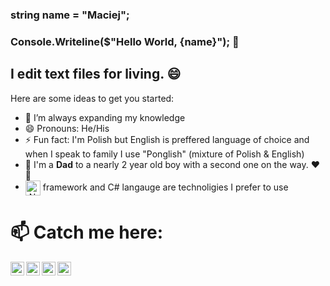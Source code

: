 ### string name = "Maciej";
### Console.Writeline($"Hello World, {name}"); 👋
## I edit text files for living. 😄

Here are some ideas to get you started:

- 🌱 I’m always expanding my knowledge
- 😄 Pronouns: He/His
- ⚡ Fun fact: I'm Polish but English is preffered language of choice and when I speak to family I use "Ponglish" (mixture of Polish & English)
- 👶 I'm a <b>Dad</b> to a nearly 2 year old boy with a second one on the way. ❤️ 🎉
- <img align="center" alt=".Net" width="24px" src="https://upload.wikimedia.org/wikipedia/commons/7/7d/Microsoft_.NET_logo.svg" style="max-width: 26px;"> framework and C# langauge are technoligies I prefer to use
<!--- 🤔 I’m looking for help with -->
# 📫 Catch me here:
<p>
  <a href="https://mattkaydev.com" rel="nofollow"><img align="left" alt="MattKayDev Website" width="22px" src="https://mattkaydev.com/assets/images/favicon.png"/></a>
  <a href="https://www.facebook.com/mattkaydev" rel="nofollow"><img align="left" alt="holisitc_developer | Facebook" width="22px" src="https://img.icons8.com/external-justicon-flat-justicon/2x/external-facebook-social-media-justicon-flat-justicon.png" data-canonical-src="https://cdn.jsdelivr.net/npm/simple-icons@v3/icons/linkedin.svg" style="max-width: 100%;"></a><a href="https://www.linkedin.com/in/maciejkolacinski/" rel="nofollow"><img align="left" alt="holisitc_developer | LinkedIn" width="22px" src="https://img.icons8.com/external-justicon-flat-justicon/2x/external-linkedin-social-media-justicon-flat-justicon.png" data-canonical-src="https://cdn.jsdelivr.net/npm/simple-icons@v3/icons/linkedin.svg" style="max-width: 100%;"></a><a href="https://www.instagram.com/mattkaydev/" rel="nofollow"><img align="left" alt="holisitc_developer | Facebook" width="22px" src="https://img.icons8.com/external-justicon-flat-justicon/2x/external-instagram-social-media-justicon-flat-justicon.png" data-canonical-src="https://cdn.jsdelivr.net/npm/simple-icons@v3/icons/linkedin.svg" style="max-width: 100%;"></a>
<a href="#" class="fa fa-facebook"></a></p></br>
